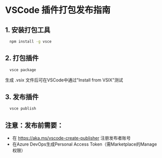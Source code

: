 #  VSCode 插件打包发布指南 

## 1. 安装打包工具
```bash 
  npm install -g vsce
```

## 2. 打包插件
```bash
  vsce package
```
生成 .vsix 文件后可在VSCode中通过"Install from VSIX"测试

## 3. 发布插件
```bash
  vsce publish
```

## 注意：发布前需要：
  * 在 https://aka.ms/vscode-create-publisher 注册发布者账号
  * 在Azure DevOps生成Personal Access Token（需Marketplace的Manage权限）